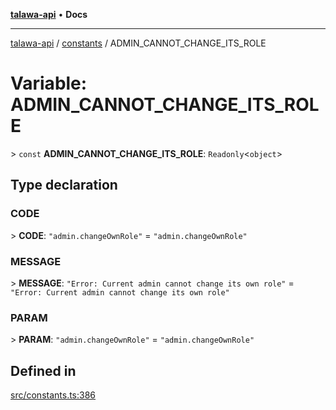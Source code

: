 [**talawa-api**](../../README.md) • **Docs**

***

[talawa-api](../../modules.md) / [constants](../README.md) / ADMIN\_CANNOT\_CHANGE\_ITS\_ROLE

# Variable: ADMIN\_CANNOT\_CHANGE\_ITS\_ROLE

\> `const` **ADMIN\_CANNOT\_CHANGE\_ITS\_ROLE**: `Readonly`\<`object`\>

## Type declaration

### CODE

\> **CODE**: `"admin.changeOwnRole"` = `"admin.changeOwnRole"`

### MESSAGE

\> **MESSAGE**: `"Error: Current admin cannot change its own role"` = `"Error: Current admin cannot change its own role"`

### PARAM

\> **PARAM**: `"admin.changeOwnRole"` = `"admin.changeOwnRole"`

## Defined in

[src/constants.ts:386](https://github.com/PalisadoesFoundation/talawa-api/blob/7fc9f13527dc6ead651f268e58527dcc279b95bc/src/constants.ts#L386)
